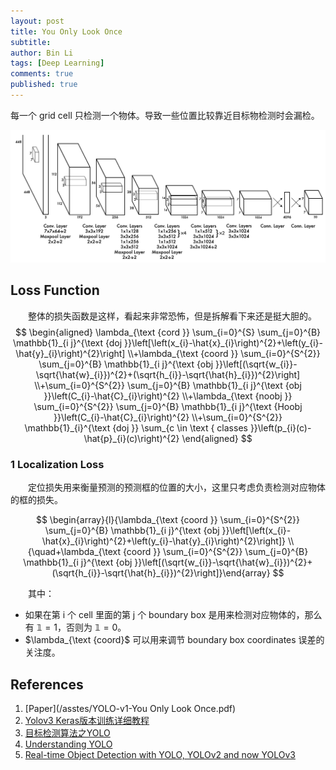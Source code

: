 ```yaml
---
layout: post
title: You Only Look Once
subtitle: 
author: Bin Li
tags: [Deep Learning]
comments: true
published: true
---
```


每一个 grid cell 只检测一个物体。导致一些位置比较靠近目标物检测时会漏检。

![-w1234](/img/media/15711246361131.jpg)


## Loss Function
　　整体的损失函数是这样，看起来非常恐怖，但是拆解看下来还是挺大胆的。
$$
\begin{aligned} \lambda_{\text {cord }} \sum_{i=0}^{S} \sum_{j=0}^{B} \mathbb{1}_{i j}^{\text {doj }}\left[\left(x_{i}-\hat{x}_{i}\right)^{2}+\left(y_{i}-\hat{y}_{i}\right)^{2}\right] \\+\lambda_{\text {coord }} \sum_{i=0}^{S^{2}} \sum_{j=0}^{B} \mathbb{1}_{i j}^{\text {obj }}\left[(\sqrt{w_{i}}-\sqrt{\hat{w}_{i}})^{2}+(\sqrt{h_{i}}-\sqrt{\hat{h}_{i}})^{2}\right] \\+\sum_{i=0}^{S^{2}} \sum_{j=0}^{B} \mathbb{1}_{i j}^{\text {obj }}\left(C_{i}-\hat{C}_{i}\right)^{2} \\+\lambda_{\text {noobj }} \sum_{i=0}^{S^{2}} \sum_{j=0}^{B} \mathbb{1}_{i j}^{\text {Hoobj }}\left(C_{i}-\hat{C}_{i}\right)^{2} \\+\sum_{i=0}^{S^{2}} \mathbb{1}_{i}^{\text {doj }} \sum_{c \in \text { classes }}\left(p_{i}(c)-\hat{p}_{i}(c)\right)^{2} \end{aligned}
$$

### 1 Localization Loss 
　　定位损失用来衡量预测的预测框的位置的大小，这里只考虑负责检测对应物体的框的损失。

$$
\begin{array}{l}{\lambda_{\text {coord }} \sum_{i=0}^{S^{2}} \sum_{j=0}^{B} \mathbb{1}_{i j}^{\text {obj }}\left[\left(x_{i}-\hat{x}_{i}\right)^{2}+\left(y_{i}-\hat{y}_{i}\right)^{2}\right]} \\ {\quad+\lambda_{\text {coord }} \sum_{i=0}^{S^{2}} \sum_{j=0}^{B} \mathbb{1}_{i j}^{\text {obj }}\left[(\sqrt{w_{i}}-\sqrt{\hat{w}_{i}})^{2}+(\sqrt{h_{i}}-\sqrt{\hat{h}_{i}})^{2}\right]}\end{array}
$$

　　其中：
* 如果在第 i 个 cell 里面的第 j 个 boundary box 是用来检测对应物体的，那么有 $\mathbb{1} = 1$，否则为 $\mathbb{1} = 0$。
* $\lambda_{\text {coord}$ 可以用来调节 boundary box coordinates 误差的关注度。

## References
1. [Paper](/asstes/YOLO-v1-You Only Look Once.pdf)
2. [Yolov3 Keras版本训练详细教程](https://blog.csdn.net/qq_39622065/article/details/86174142)
3. [目标检测算法之YOLO](https://zhuanlan.zhihu.com/p/38125721)
4. [Understanding YOLO](https://hackernoon.com/understanding-yolo-f5a74bbc7967)
5. [Real-time Object Detection with YOLO, YOLOv2 and now YOLOv3](https://medium.com/@jonathan_hui/real-time-object-detection-with-yolo-yolov2-28b1b93e2088)